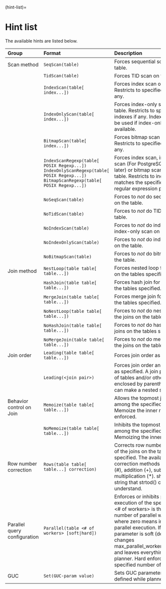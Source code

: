 (hint-list)=
# Hint list

The available hints are listed below.

| Group | Format | Description |
|:------|:-------|:------------|
| Scan method | `SeqScan(table)`| Forces sequential scan on the table. |
| | `TidScan(table)` | Forces TID scan on the table. |
| | `IndexScan(table[ index...])` | Forces index scan on the table.  Restricts to specified indexes if any. |
| | `IndexOnlyScan(table[ index...])` | Forces index-only scan on the table.  Restricts to specified indexes if any.  Index scan may be used if index-only scan is not available. |
| | `BitmapScan(table[ index...])`| Forces bitmap scan on the table.  Restricts to specified indexes if any. |
| | `IndexScanRegexp(table[ POSIX Regexp...])`<br>`IndexOnlyScanRegexp(table[ POSIX Regexp...])`<br>`BitmapScanRegexp(table[ POSIX Regexp...])` | Forces index scan, index-only scan (For PostgreSQL 9.2 and later) or bitmap scan on the table.  Restricts to indexes that matches the specified POSIX regular expression pattern. |
| | `NoSeqScan(table)`| Forces to *not* do sequential scan on the table. |
| | `NoTidScan(table)`| Forces to *not* do TID scan on the table.|
| | `NoIndexScan(table)`| Forces to *not* do index scan and index-only scan on the table. |
| | `NoIndexOnlyScan(table)`| Forces to *not* do index only scan on the table. |
| | `NoBitmapScan(table)` | Forces to *not* do bitmap scan on the table. |
| Join method| `NestLoop(table table[ table...])` | Forces nested loop for the joins on the tables specified. |
| | `HashJoin(table table[ table...])`| Forces hash join for the joins on the tables specified. |
| | `MergeJoin(table table[ table...])` | Forces merge join for the joins on the tables specified. |
| | `NoNestLoop(table table[ table...])`| Forces to *not* do nested loop for the joins on the tables specified. |
| | `NoHashJoin(table table[ table...])`| Forces to *not* do hash join for the joins on the tables specified. |
| | `NoMergeJoin(table table[ table...])` | Forces to *not* do merge join for the joins on the tables specified. |
| Join order | `Leading(table table[ table...])` | Forces join order as specified. |
| | `Leading(<join pair>)`| Forces join order and directions as specified.  A join pair is a pair of tables and/or other join pairs enclosed by parentheses, which can make a nested structure. |
| Behavior control on Join | `Memoize(table table[ table...])` | Allows the topmost join of a join among the specified tables to Memoize the inner result. Not enforced. |
| | `NoMemoize(table table[ table...])` | Inhibits the topmost join of a join among the specified tables from Memoizing the inner result. |
| Row number correction | `Rows(table table[ table...] correction)` | Corrects row number of a result of the joins on the tables specified.  The available correction methods are absolute (#<n>), addition (+<n>), subtract (-<n>) and multiplication (*<n>).  <n> should be a string that strtod() can understand. |
| Parallel query configuration | `Parallel(table <# of workers> [soft\|hard])` | Enforces or inhibits parallel execution of the specified table.  <# of workers> is the desired number of parallel workers, where zero means inhibiting parallel execution.  If the third parameter is soft (default), it just changes max\_parallel\_workers\_per\_gather and leaves everything else to the planner.  Hard enforces the specified number of workers. |
| GUC | `Set(GUC-param value)` | Sets GUC parameter to the value defined while planner is running. |
